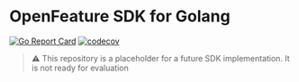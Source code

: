 # OpenFeature SDK for Golang 

[![Go Report Card](https://goreportcard.com/badge/github.com/open-feature/golang-sdk)](https://goreportcard.com/report/github.com/open-feature/golang-sdk)
[![codecov](https://codecov.io/gh/open-feature/golang-sdk/branch/main/graph/badge.svg?token=FZ17BHNSU5)](https://codecov.io/gh/open-feature/golang-sdk)

> :warning: This repository is a placeholder for a future SDK implementation.
> It is not ready for evaluation
